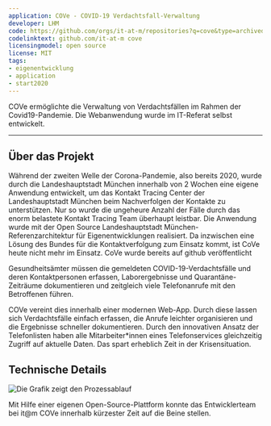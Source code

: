 ```yaml
---
application: COVe - COVID-19 Verdachtsfall-Verwaltung
developer: LHM
code: https://github.com/orgs/it-at-m/repositories?q=cove&type=archived
codelinktext: github.com/it-at-m cove
licensingmodel: open source
license: MIT
tags:
- eigenentwicklung
- application
- start2020
---
```

COVe ermöglichte die Verwaltung von Verdachtsfällen im Rahmen der Covid19-Pandemie. Die Webanwendung wurde im IT-Referat selbst entwickelt.

---

## Über das Projekt


Während der zweiten Welle der Corona-Pandemie, also bereits 2020, wurde durch die Landeshauptstadt München innerhalb von 2 Wochen eine eigene Anwendung entwickelt, um das Kontakt Tracing Center der Landeshauptstadt München beim Nachverfolgen der Kontakte zu unterstützen. Nur so wurde die ungeheure Anzahl der Fälle durch das enorm belastete Kontakt Tracing Team überhaupt leistbar. Die Anwendung wurde mit der Open Source Landeshauptstadt München-Referenzarchitektur für Eigenentwicklungen realisiert. Da inzwischen eine Lösung des Bundes für die Kontaktverfolgung zum Einsatz kommt, ist CoVe heute nicht mehr im Einsatz. CoVe wurde bereits auf github veröffentlicht  


Gesundheitsämter müssen die gemeldeten COVID-19-Verdachtsfälle und deren Kontaktpersonen erfassen, Laborergebnisse und Quarantäne-Zeiträume dokumentieren und zeitgleich viele Telefonanrufe mit den Betroffenen führen.

COVe vereint dies innerhalb einer modernen Web-App. Durch diese lassen sich Verdachtsfälle einfach erfassen, die Anrufe leichter organisieren und die Ergebnisse schneller dokumentieren. Durch den innovativen Ansatz der Telefonlisten haben alle Mitarbeiter*innen eines Telefonservices gleichzeitig Zugriff auf aktuelle Daten. Das spart erheblich Zeit in der Krisensituation.

## Technische Details

![Die Grafik zeigt den Prozessablauf](https://stadt.muenchen.de/.imaging/mte/lhm/image-aspect-ratio-3-2-1008w/dam/Home/Stadtverwaltung/IT-Referat/Open-Source/COVe_Grafik_oss2.jpg2/jcr:content/COVe_Grafik_oss2.jpg)

<!-- TODO als text
. Auf der linken Seite in einem grauen Kasten steht die Headline "Anzurufende Personen in Quarantäne", darunter 13 Unterpunkte mit: Person in Arbeit, Person; Q-Ende=heute und Person; Q-Ende=morgen und zuletzt Peson; Q verlängert. 

Auf der rechten Seite ebenfalls ein grauer Kasten mit Headline "Personen mit beendeter Quarantäne" mit zehn Unterpunkten "Person; Q beendet". In der Mitte 3 Figuren die für die Telefonierer*innen stehen. Von links nach rechts gehen von den Unterpunkten die Pfeile zu den Figuren und von dort wieder zur rechten Seite und den Unterpunkten. Text unter den Figuren in der Mitte: Jede*r Telefonierer*in ruft die nächst dringende Person an. Beliebig viele Telefonierer*innen könnenauf dem gesamten Datenbestand arbeiten, weil Personen während des Anrufs gesperrt sind. Telefonlisten müssen nicht mehr manuell erstellt und verteilt werden.
Prozessablauf für die Nachverfolgung von Corona-Kontaktpersonen
-->

Mit Hilfe einer eigenen Open-Source-Plattform konnte das Entwicklerteam bei it@m COVe innerhalb kürzester Zeit auf die Beine stellen.
